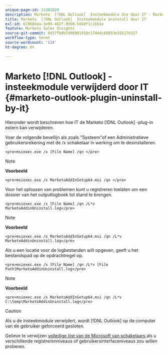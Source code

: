 ```yaml
---
unique-page-id: 11382829
description: Marketo  [!DNL Outlook]  Insteekmodule die door IT - Marketo Docs - Documentatie van het Product wordt verwijderd
title: Marketo  [!DNL Outlook]  Insteekmodule Uninstall door IT
exl-id: 678684da-3e99-462f-9950-504df1c1bb1e
feature: Marketo Sales Insights
source-git-commit: 0d37fbdb7d08901458c1744dc68893e155176327
workflow-type: tm+mt
source-wordcount: '114'
ht-degree: 0%

---
```


# Marketo [!DNL Outlook] -insteekmodule verwijderd door IT {#marketo-outlook-plugin-uninstall-by-it}

Hieronder wordt beschreven hoe IT de Marketo [!DNL Outlook] -plug-in extern kan verwijderen.

Voer de volgende bevellijn als zoals &quot;Systeem&quot;of een Administratieve gebruikersrekening met de /x schakelaar in werking om te desinstalleren.

`<pre>msiexec.exe /x [File Name] /qn </pre>`

>[!NOTE]
>
>**Voorbeeld**
>
>`<pre>msiexec.exe /x MarketoAddInSetup64.msi /qn </pre>`

Voor het oplossen van problemen kunt u registreren toelaten om een dossier van het outputlogboek tot stand te brengen.

`<pre>msiexec.exe /x [File Name] /qn /L*v MarketoAddinUninstall.log</pre>`

>[!NOTE]
>
>**Voorbeeld**
>
>`<pre>msiexec.exe /x MarketoAddInSetup64.msi /qn /L*v MarketoAddinUninstall.log</pre>`

Als u een locatie voor de logbestanden wilt opgeven, geeft u het bestandspad op de opdrachtregel op.

`<pre>msiexec.exe /x [File Name] /qn /L*v [File Path]MarketoAddinUninstall.log</pre>`

>[!NOTE]
>
>**Voorbeeld**
>
>`<pre>msiexec.exe /x MarketoAddInSetup64.msi /qn /L*v C:\temp\MarketoAddinUninstall.log</pre>`

>[!CAUTION]
>
>Als u de insteekmodule verwijdert, wordt [!DNL Outlook] op de computer van de gebruiker geforceerd gesloten.

Gelieve te verwijzen [ volledige lijst van de Microsoft van schakelaars ](https://support.microsoft.com/en-us/office/command-line-switches-for-microsoft-office-products-079164cd-4ef5-4178-b235-441737deb3a6) als u verschillende registrerenniveaus of gebruikersinterfaceniveaus zou willen proberen.
